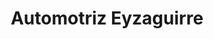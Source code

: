 ---
title: "Automotriz Eyzaguirre"
url: /san-bernardo/automotriz-eyzaguirre/
shop: reparación de automóviles
---